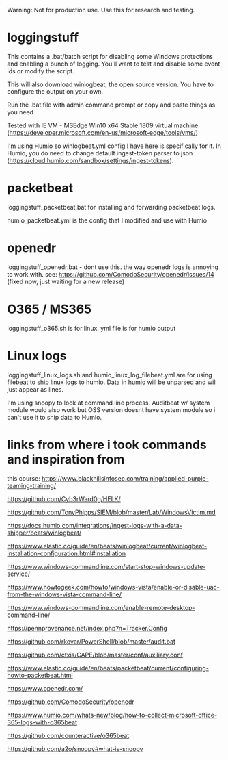 Warning: Not for production use. Use this for research and testing.

# loggingstuff
This contains a .bat/batch script for disabling some Windows protections and enabling a bunch of logging. You'll want to test and disable some event ids or modify the script.

This will also download winlogbeat, the open source version. You have to configure the output on your own.

Run the .bat file with admin command prompt or copy and paste things as you need

Tested with IE VM - MSEdge Win10 x64 Stable 1809 virtual machine (https://developer.microsoft.com/en-us/microsoft-edge/tools/vms/)

I'm using Humio so winlogbeat.yml config I have here is specifically for it. In Humio, you do need to change default ingest-token parser to json (https://cloud.humio.com/sandbox/settings/ingest-tokens).

# packetbeat
loggingstuff_packetbeat.bat for installing and forwarding packetbeat logs.

humio_packetbeat.yml is the config that I modified and use with Humio

# openedr
loggingstuff_openedr.bat - dont use this. the way openedr logs is annoying to work with. see: https://github.com/ComodoSecurity/openedr/issues/14 (fixed now, just waiting for a new release)

# O365 / MS365
loggingstuff_o365.sh is for linux. yml file is for humio output

# Linux logs
loggingstuff_linux_logs.sh and humio_linux_log_filebeat.yml are for using filebeat to ship linux logs to humio. Data in humio will be unparsed and will just appear as lines.

I'm using snoopy to look at command line process. Auditbeat w/ system module would also work but OSS version doesnt have system module so i can't use it to ship data to Humio.

# links from where i took commands and inspiration from
this course: https://www.blackhillsinfosec.com/training/applied-purple-teaming-training/

https://github.com/Cyb3rWard0g/HELK/

https://github.com/TonyPhipps/SIEM/blob/master/Lab/WindowsVictim.md

https://docs.humio.com/integrations/ingest-logs-with-a-data-shipper/beats/winlogbeat/

https://www.elastic.co/guide/en/beats/winlogbeat/current/winlogbeat-installation-configuration.html#installation

https://www.windows-commandline.com/start-stop-windows-update-service/

https://www.howtogeek.com/howto/windows-vista/enable-or-disable-uac-from-the-windows-vista-command-line/

https://www.windows-commandline.com/enable-remote-desktop-command-line/

https://pennprovenance.net/index.php?n=Tracker.Config

https://github.com/rkovar/PowerShell/blob/master/audit.bat

https://github.com/ctxis/CAPE/blob/master/conf/auxiliary.conf

https://www.elastic.co/guide/en/beats/packetbeat/current/configuring-howto-packetbeat.html

https://www.openedr.com/

https://github.com/ComodoSecurity/openedr

https://www.humio.com/whats-new/blog/how-to-collect-microsoft-office-365-logs-with-o365beat

https://github.com/counteractive/o365beat

https://github.com/a2o/snoopy#what-is-snoopy
